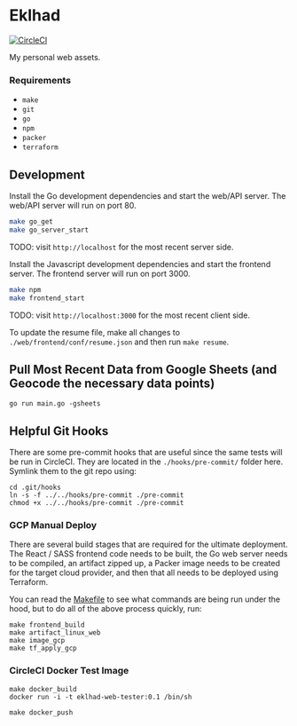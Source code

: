 # Eklhad

[![CircleCI](https://circleci.com/gh/dahlke/eklhad/tree/master.svg?style=svg&circle-token=e37d2b20028dc6e1a4c66a18688d04d29d1c7fef)](https://circleci.com/gh/dahlke/eklhad/tree/master)

My personal web assets.

### Requirements

- `make`
- `git`
- `go`
- `npm`
- `packer`
- `terraform`


## Development

Install the Go development dependencies and start the web/API server. The web/API server will run on port 80.

```bash
make go_get
make go_server_start
```


TODO: visit `http://localhost` for the most recent server side.

Install the Javascript development dependencies and start the frontend server. The frontend server will run on port 3000.
```bash
make npm
make frontend_start
```

TODO: visit `http://localhost:3000` for the most recent client side.

To update the resume file, make all changes to `./web/frontend/conf/resume.json` and then run `make resume`.

## Pull Most Recent Data from Google Sheets (and Geocode the necessary data points)
```
go run main.go -gsheets
```

## Helpful Git Hooks

There are some pre-commit hooks that are useful since the same tests will be run in CircleCI. They are located in the `./hooks/pre-commit/` folder here. Symlink them to the git repo using:

```
cd .git/hooks
ln -s -f ../../hooks/pre-commit ./pre-commit
chmod +x ../../hooks/pre-commit ./pre-commit
```

### GCP Manual Deploy

There are several build stages that are required for the ultimate deployment. The React / SASS frontend code needs to be built, the Go web server needs to be compiled, an artifact zipped up, a Packer image needs to be created for the target cloud provider, and then that all needs to be deployed using Terraform.

You can read the [Makefile](./Makefile) to see what commands are being run under the hood, but to do all of the above process quickly, run:
```
make frontend_build
make artifact_linux_web
make image_gcp
make tf_apply_gcp
```


### CircleCI Docker Test Image

```
make docker_build
docker run -i -t eklhad-web-tester:0.1 /bin/sh
```

```
make docker_push
```
